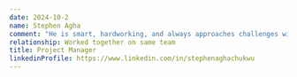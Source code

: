 ```yaml
---
date: 2024-10-2 
name: Stephen Agha
comment: "He is smart, hardworking, and always approaches challenges with a solution-oriented mindset. His dedication and professionalism are second to none, and his winning attitude ensures success in everything he takes on. I highly recommend Soyinka to any team seeking top-tier talent."
relationship: Worked together on same team
title: Project Manager
linkedinProfile: https://www.linkedin.com/in/stephenaghachukwu
---
```

